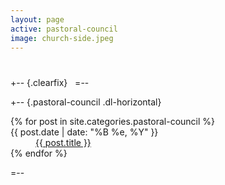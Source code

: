 ```yaml
---
layout: page
active: pastoral-council
image: church-side.jpeg
---
```


# 

+-- {.clearfix}
&nbsp;
=--

+-- {.pastoral-council .dl-horizontal}
<section>
  <dl>
  {% for post in site.categories.pastoral-council %}
    <dt>{{ post.date | date: "%B %e, %Y" }}</dt>
    <dd>
      <a href="{{ post.url }}">{{ post.title }}</a>
    </dd>
  {% endfor %}
  </dl>
</section>
=--
